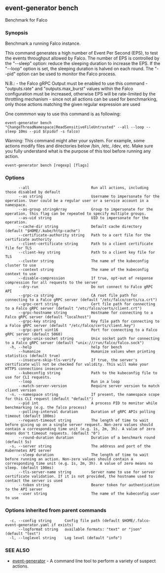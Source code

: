 ## event-generator bench

Benchmark for Falco

### Synopsis

Benchmark a running Falco instance.

This command generates a high number of Event Per Second (EPS), to test the events throughput allowed by Falco.
The number of EPS is controlled by the "--sleep" option: reduce the sleeping duration to increase the EPS.
If the "--loop" option is set, the sleeping duration is halved on each round.
The "--pid" option can be used to monitor the Falco process. 
	
N.B.:
	- the Falco gRPC Output must be enabled to use this command
	- "outputs.rate" and "outputs.max_burst" values within the Falco configuration must be increased,
	  otherwise EPS will be rate-limited by the throttling mechanism
	- since not all actions can be used for benchmarking, 
	  only those actions matching the given regular expression are used

One commmon way to use this command is as following:

	event-generator bench "ChangeThreadNamespace|ReadSensitiveFileUntrusted" --all --loop --sleep 10ms --pid $(pidof -s falco) 



Warning:
  This command might alter your system. For example, some actions modify files and directories below
  /bin, /etc, /dev, etc.
  Make sure you fully understand what is the purpose of this tool before running any action.


```
event-generator bench [regexp] [flags]
```

### Options

```
      --all                            Run all actions, including those disabled by default
      --as string                      Username to impersonate for the operation. User could be a regular user or a service account in a namespace.
      --as-group stringArray           Group to impersonate for the operation, this flag can be repeated to specify multiple groups.
      --as-uid string                  UID to impersonate for the operation.
      --cache-dir string               Default cache directory (default "$HOME/.kube/http-cache")
      --certificate-authority string   Path to a cert file for the certificate authority
      --client-certificate string      Path to a client certificate file for TLS
      --client-key string              Path to a client key file for TLS
      --cluster string                 The name of the kubeconfig cluster to use
      --context string                 The name of the kubeconfig context to use
      --disable-compression            If true, opt-out of response compression for all requests to the server
      --dry-run                        Do not connect to Falco gRPC API
      --grpc-ca string                 CA root file path for connecting to a Falco gRPC server (default "/etc/falco/certs/ca.crt")
      --grpc-cert string               Cert file path for connecting to a Falco gRPC server (default "/etc/falco/certs/client.crt")
      --grpc-hostname string           Hostname for connecting to a Falco gRPC server (default "localhost")
      --grpc-key string                Key file path for connecting to a Falco gRPC server (default "/etc/falco/certs/client.key")
      --grpc-port uint16               Port for connecting to a Falco gRPC server (default 5060)
      --grpc-unix-socket string        Unix socket path for connecting to a Falco gRPC server (default "unix:///run/falco/falco.sock")
  -h, --help                           help for bench
      --humanize                       Humanize values when printing statistics (default true)
      --insecure-skip-tls-verify       If true, the server's certificate will not be checked for validity. This will make your HTTPS connections insecure
      --kubeconfig string              Path to the kubeconfig file to use for CLI requests.
      --loop                           Run in a loop
      --match-server-version           Require server version to match client version
  -n, --namespace string               If present, the namespace scope for this CLI request (default "default")
      --pid int                        A process PID to monitor while benchmarking (e.g. the falco process)
      --polling-interval duration      Duration of gRPC APIs polling timeout (default 100ms)
      --request-timeout string         The length of time to wait before giving up on a single server request. Non-zero values should contain a corresponding time unit (e.g. 1s, 2m, 3h). A value of zero means don't timeout requests. (default "0")
      --round-duration duration        Duration of a benchmark round (default 5s)
  -s, --server string                  The address and port of the Kubernetes API server
      --sleep duration                 The length of time to wait before running an action. Non-zero values should contain a corresponding time unit (e.g. 1s, 2m, 3h). A value of zero means no sleep. (default 100ms)
      --tls-server-name string         Server name to use for server certificate validation. If it is not provided, the hostname used to contact the server is used
      --token string                   Bearer token for authentication to the API server
      --user string                    The name of the kubeconfig user to use
```

### Options inherited from parent commands

```
  -c, --config string      Config file path (default $HOME/.falco-event-generator.yaml if exists)
      --logformat string   available formats: "text" or "json" (default "text")
  -l, --loglevel string    Log level (default "info")
```

### SEE ALSO

* [event-generator](event-generator.md)	 - A command line tool to perform a variety of suspect actions.

